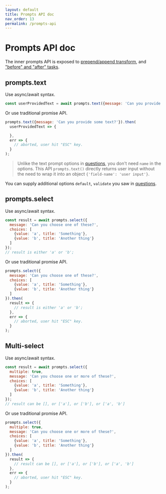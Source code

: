 ```yaml
---
layout: default
title: Prompts API doc
nav_order: 13
permalink: /prompts-api
---
```


# Prompts API doc

The inner prompts API is exposed to [prepend/append transform](transforms), and ["before" and "after" tasks](before-and-after-tasks).

## prompts.text

Use async/await syntax.

```js
const userProvidedText = await prompts.text({message: 'Can you provide some text?'});
```

Or use traditional promise API.

```js
prompts.text({message: 'Can you provide some text?'}).then(
  userProvidedText => {

  },
  err => {
    // aborted, user hit "ESC" key.
  }
);
```

> Unlike the text prompt options in [questions](questions/text), you don't need `name` in the options. This API `prompts.text()` directly returns user input without the need to wrap it into an object `{'field-name': 'user input'}`.

You can supply additional options `default`, `validate` you saw in [questions](questions/text).

## prompts.select

Use async/await syntax.

```js
const result = await prompts.select({
  message: 'Can you choose one of these?',
  choices: [
    {value: 'a', title: 'Something'},
    {value: 'b', title: 'Another thing'}
  ]
});
// result is either 'a' or 'b';
```

Or use traditional promise API.

```js
prompts.select({
  message: 'Can you choose one of these?',
  choices: [
    {value: 'a', title: 'Something'},
    {value: 'b', title: 'Another thing'}
  ]
}).then(
  result => {
    // result is either 'a' or 'b';
  },
  err => {
    // aborted, user hit "ESC" key.
  }
);
```

## Multi-select

Use async/await syntax.

```js
const result = await prompts.select({
  multiple: true,
  message: 'Can you choose one or more of these?',
  choices: [
    {value: 'a', title: 'Something'},
    {value: 'b', title: 'Another thing'}
  ]
});
// result can be [], or ['a'], or ['b'], or ['a', 'b']
```

Or use traditional promise API.

```js
prompts.select({
  multiple: true,
  message: 'Can you choose one or more of these?',
  choices: [
    {value: 'a', title: 'Something'},
    {value: 'b', title: 'Another thing'}
  ]
}).then(
  result => {
    // result can be [], or ['a'], or ['b'], or ['a', 'b']
  },
  err => {
    // aborted, user hit "ESC" key.
  }
);
```
